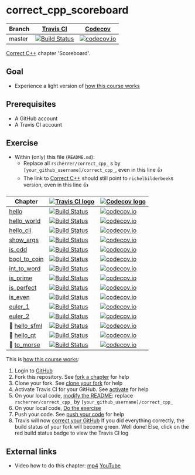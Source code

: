 # correct_cpp_scoreboard

Branch|[Travis CI](https://travis-ci.org)|[Codecov](https://www.codecov.io)
---|---|---
master|[![Build Status](https://travis-ci.org/rscherrer/correct_cpp_scoreboard.svg?branch=master)](https://travis-ci.org/rscherrer/correct_cpp_scoreboard)|[![codecov.io](https://codecov.io/github/rscherrer/correct_cpp_scoreboard/coverage.svg?branch=master)](https://codecov.io/github/rscherrer/correct_cpp_scoreboard/branch/master)

[Correct C++](https://github.com/richelbilderbeek/correct_cpp) chapter 'Scoreboard'.

## Goal

 * Experience a light version of [how this course works](https://github.com/richelbilderbeek/correct_cpp/blob/master/doc/how_this_course_works.md)

## Prerequisites

 * A GitHub account
 * A Travis CI account

## Exercise

 * Within (only) this file (`README.md`):
   * Replace all `rscherrer/correct_cpp_` s by `[your_github_username]/correct_cpp_`, even in this line :+1:
   * The link to [Correct C++](https://github.com/richelbilderbeek/correct_cpp) should still point to `richelbilderbeek`s version, even in this line :+1:

Chapter|[![Travis CI logo](TravisCI.png)](https://travis-ci.org)|[![Codecov logo](Codecov.png)](https://www.codecov.io)
---|---|---
[hello](https://github.com/rscherrer/correct_cpp_hello)|[![Build Status](https://travis-ci.org/rscherrer/correct_cpp_hello.svg?branch=master)](https://travis-ci.org/rscherrer/correct_cpp_hello) | [![codecov.io](https://codecov.io/github/rscherrer/correct_cpp_hello/coverage.svg?branch=master)](https://codecov.io/github/rscherrer/correct_cpp_hello?branch=master)
[hello_world](https://github.com/rscherrer/correct_cpp_hello_world)|[![Build Status](https://travis-ci.org/rscherrer/correct_cpp_hello_world.svg?branch=master)](https://travis-ci.org/rscherrer/correct_cpp_hello_world) | [![codecov.io](https://codecov.io/github/rscherrer/correct_cpp_hello_world/coverage.svg?branch=master)](https://codecov.io/github/rscherrer/correct_cpp_hello_world?branch=master)
[hello_cli](https://github.com/rscherrer/correct_cpp_hello_cli)|[![Build Status](https://travis-ci.org/rscherrer/correct_cpp_hello_cli.svg?branch=master)](https://travis-ci.org/rscherrer/correct_cpp_hello_cli) | [![codecov.io](https://codecov.io/github/rscherrer/correct_cpp_hello_cli/coverage.svg?branch=master)](https://codecov.io/github/rscherrer/correct_cpp_hello_cli?branch=master)
[show_args](https://github.com/rscherrer/correct_cpp_show_args)|[![Build Status](https://travis-ci.org/rscherrer/correct_cpp_show_args.svg?branch=master)](https://travis-ci.org/rscherrer/correct_cpp_show_args) | [![codecov.io](https://codecov.io/github/rscherrer/correct_cpp_show_args/coverage.svg?branch=master)](https://codecov.io/github/rscherrer/correct_cpp_show_args?branch=master)
[is_odd](https://github.com/rscherrer/correct_cpp_is_odd)|[![Build Status](https://travis-ci.org/rscherrer/correct_cpp_is_odd.svg?branch=master)](https://travis-ci.org/rscherrer/correct_cpp_is_odd) | [![codecov.io](https://codecov.io/github/rscherrer/correct_cpp_is_odd/coverage.svg?branch=master)](https://codecov.io/github/rscherrer/correct_cpp_is_odd?branch=master)
[bool_to_coin](https://github.com/rscherrer/correct_cpp_bool_to_coin)|[![Build Status](https://travis-ci.org/rscherrer/correct_cpp_bool_to_coin.svg?branch=master)](https://travis-ci.org/rscherrer/correct_cpp_bool_to_coin) | [![codecov.io](https://codecov.io/github/rscherrer/correct_cpp_bool_to_coin/coverage.svg?branch=master)](https://codecov.io/github/rscherrer/correct_cpp_bool_to_coin?branch=master)
[int_to_word](https://github.com/rscherrer/correct_cpp_int_to_word)|[![Build Status](https://travis-ci.org/rscherrer/correct_cpp_int_to_word.svg?branch=master)](https://travis-ci.org/rscherrer/correct_cpp_int_to_word) | [![codecov.io](https://codecov.io/github/rscherrer/correct_cpp_int_to_word/coverage.svg?branch=master)](https://codecov.io/github/rscherrer/correct_cpp_int_to_word?branch=master)
[is_prime](https://github.com/rscherrer/correct_cpp_is_prime)|[![Build Status](https://travis-ci.org/rscherrer/correct_cpp_is_prime.svg?branch=master)](https://travis-ci.org/rscherrer/correct_cpp_is_prime) | [![codecov.io](https://codecov.io/github/rscherrer/correct_cpp_is_prime/coverage.svg?branch=master)](https://codecov.io/github/rscherrer/correct_cpp_is_prime?branch=master)
[is_perfect](https://github.com/rscherrer/correct_cpp_is_perfect)|[![Build Status](https://travis-ci.org/rscherrer/correct_cpp_is_perfect.svg?branch=master)](https://travis-ci.org/rscherrer/correct_cpp_is_perfect) | [![codecov.io](https://codecov.io/github/rscherrer/correct_cpp_is_perfect/coverage.svg?branch=master)](https://codecov.io/github/rscherrer/correct_cpp_is_perfect?branch=master)
[is_even](https://github.com/rscherrer/correct_cpp_is_even)|[![Build Status](https://travis-ci.org/rscherrer/correct_cpp_is_even.svg?branch=master)](https://travis-ci.org/rscherrer/correct_cpp_is_even) | [![codecov.io](https://codecov.io/github/rscherrer/correct_cpp_is_even/coverage.svg?branch=master)](https://codecov.io/github/rscherrer/correct_cpp_is_even?branch=master)
[euler_1](https://github.com/rscherrer/correct_cpp_euler_1)|[![Build Status](https://travis-ci.org/rscherrer/correct_cpp_euler_1.svg?branch=master)](https://travis-ci.org/rscherrer/correct_cpp_euler_1) | [![codecov.io](https://codecov.io/github/rscherrer/correct_cpp_euler_1/coverage.svg?branch=master)](https://codecov.io/github/rscherrer/correct_cpp_euler_1?branch=master)
[euler_2](https://github.com/rscherrer/correct_cpp_euler_2)|[![Build Status](https://travis-ci.org/rscherrer/correct_cpp_euler_2.svg?branch=master)](https://travis-ci.org/rscherrer/correct_cpp_euler_2) | [![codecov.io](https://codecov.io/github/rscherrer/correct_cpp_euler_2/coverage.svg?branch=master)](https://codecov.io/github/rscherrer/correct_cpp_euler_2?branch=master)
:construction: [hello_sfml](https://github.com/rscherrer/correct_cpp_hello_sfml)|[![Build Status](https://travis-ci.org/rscherrer/correct_cpp_hello_sfml.svg?branch=master)](https://travis-ci.org/rscherrer/correct_cpp_hello_sfml) | [![codecov.io](https://codecov.io/github/rscherrer/correct_cpp_hello_sfml/coverage.svg?branch=master)](https://codecov.io/github/rscherrer/correct_cpp_hello_sfml?branch=master)
:construction: [hello_qt](https://github.com/rscherrer/correct_cpp_hello_qt)|[![Build Status](https://travis-ci.org/rscherrer/correct_cpp_hello_qt.svg?branch=master)](https://travis-ci.org/rscherrer/correct_cpp_hello_qt) | [![codecov.io](https://codecov.io/github/rscherrer/correct_cpp_hello_qt/coverage.svg?branch=master)](https://codecov.io/github/rscherrer/correct_cpp_hello_qt?branch=master)
:construction: [to_morse](https://github.com/rscherrer/correct_cpp_to_morse)|[![Build Status](https://travis-ci.org/rscherrer/correct_cpp_to_morse.svg?branch=master)](https://travis-ci.org/rscherrer/correct_cpp_to_morse) | [![codecov.io](https://codecov.io/github/rscherrer/correct_cpp_to_morse/coverage.svg?branch=master)](https://codecov.io/github/rscherrer/correct_cpp_to_morse?branch=master)

This is [how this course works](https://github.com/richelbilderbeek/correct_cpp/blob/master/doc/how_this_course_works.md):

  1. Login to [GitHub](https://github.com/)
  2. Fork this repository. See [fork a chapter](https://github.com/richelbilderbeek/correct_cpp/blob/master/doc/1_fork_a_chapter.md) for help
  3. Clone your fork. See [clone your fork](https://github.com/richelbilderbeek/correct_cpp/blob/master/doc/2_clone_your_fork.md) for help
  4. Activate Travis CI for your GitHub. See [activate](https://github.com/richelbilderbeek/correct_cpp/blob/master/doc/3_activate.md) for help 
  5. On your local code, [modify the README](https://github.com/richelbilderbeek/correct_cpp/blob/master/doc/4_modify_readme.md): replace `rscherrer/correct_cpp_` by `[your_github_username]/correct_cpp_`
  6. On your local code, [Do the exercise](https://github.com/richelbilderbeek/correct_cpp/blob/master/doc/5_do_the_exercise.md)
  7. Push your code. See [push your code](https://github.com/richelbilderbeek/correct_cpp/blob/master/doc/6_push_your_code.md) for help
  8. Travis will now [correct your GitHub](https://github.com/richelbilderbeek/correct_cpp/blob/master/doc/7_correct_your_github.md) 
     If you did everything correctly, 
     the build status of your fork will become green. 
     Well done! Else, click on the red build status badge to view the Travis CI log

## External links

 * Video how to do this chapter: [mp4](http://www.richelbilderbeek.nl/correct_cpp_scoreboard.mp4) [YouTube](https://youtu.be/QABP8qEeM9o)
